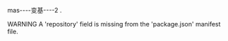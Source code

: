 



mas----变基----2
.

 WARNING  A 'repository' field is missing from the 'package.json' manifest file.